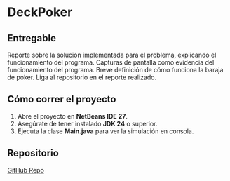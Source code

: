 # DeckPoker

## Entregable
Reporte sobre la solución implementada para el problema, explicando el funcionamiento del programa.
Capturas de pantalla como evidencia del funcionamiento del programa.
Breve definición de cómo funciona la baraja de poker.
Liga al repositorio en el reporte realizado.

## Cómo correr el proyecto
1. Abre el proyecto en **NetBeans IDE 27**.
2. Asegúrate de tener instalado **JDK 24** o superior.
3. Ejecuta la clase **Main.java** para ver la simulación en consola.

## Repositorio
[GitHub Repo](https://github.com/Minacast/Deck)
